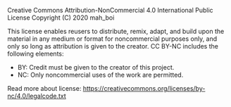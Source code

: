 Creative Commons Attribution-NonCommercial 4.0 International Public License
Copyright (C) 2020 mah_boi

This license enables reusers to distribute, remix, adapt, and build upon the material in any medium or format for noncommercial purposes only, and only so long as attribution is given to the creator. CC BY-NC includes the following elements:

 * BY: Credit must be given to the creator of this project.
 * NC: Only noncommercial uses of the work are permitted.

Read more about license: https://creativecommons.org/licenses/by-nc/4.0/legalcode.txt
